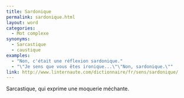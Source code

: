 ```yaml
---
title: Sardonique
permalink: sardonique.html
layout: word
categories:
  - Mot complexe
synonyms:
  - Sarcastique
  - caustique
examples:
  - "Non, c'était une réflexion sardonique."
  - "\"Je sens que vous êtes ironique...\"\"Non, sardonique.\""
link: http://www.linternaute.com/dictionnaire/fr/sens/sardonique/
---
```


Sarcastique, qui exprime une moquerie méchante.

